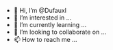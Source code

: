 - 👋 Hi, I’m @Dufauxl
- 👀 I’m interested in ...
- 🌱 I’m currently learning ...
- 💞️ I’m looking to collaborate on ...
- 📫 How to reach me ...

<!---
Dufauxl/Dufauxl is a ✨ special ✨ repository because its `README.md` (this file) appears on your GitHub profile.
You can click the Preview link to take a look at your changes.
--->
